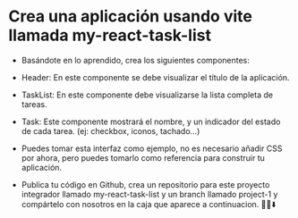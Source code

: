 # Crea una aplicación usando vite llamada my-react-task-list

- Basándote en lo aprendido, crea los siguientes componentes:
- Header: En este componente se debe visualizar el título de la aplicación.
- TaskList: En este componente debe visualizarse la lista completa de tareas.
- Task: Este componente mostrará el nombre, y un indicador del estado de cada tarea. (ej: checkbox, iconos, tachado...)
- Puedes tomar esta interfaz como ejemplo, no es necesario añadir CSS por ahora, pero puedes tomarlo como referencia para construir tu aplicación.

- Publica tu código en Github, crea un repositorio para este proyecto integrador llamado my-react-task-list y un branch llamado project-1 y compártelo con nosotros en la caja que aparece a continuacion. 👍🏼⬇️

